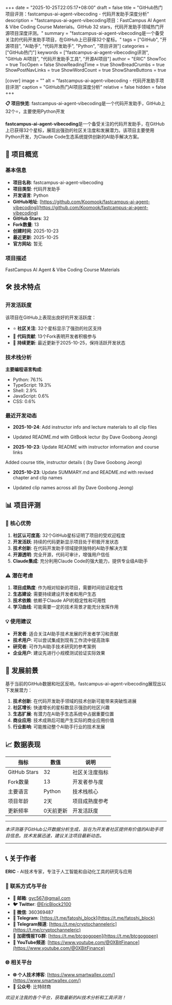 +++
date = "2025-10-25T22:05:17+08:00"
draft = false
title = "GitHub热门项目评测：fastcampus-ai-agent-vibecoding - 代码开发助手深度分析"
description = "fastcampus-ai-agent-vibecoding项目：FastCampus AI Agent & Vibe Coding Course Materials。GitHub 32 stars，代码开发助手领域热门开源项目深度评测。"
summary = "fastcampus-ai-agent-vibecoding是一个备受关注的代码开发助手项目，在GitHub上已获得32个星标。"
tags = ["GitHub", "开源项目", "AI助手", "代码开发助手", "Python", "项目评测"]
categories = ["GitHub热门"]
keywords = ["fastcampus-ai-agent-vibecoding评测", "GitHub AI项目", "代码开发助手工具", "开源AI项目"]
author = "ERIC"
ShowToc = true
TocOpen = false
ShowReadingTime = true
ShowBreadCrumbs = true
ShowPostNavLinks = true
ShowWordCount = true
ShowShareButtons = true

[cover]
image = ""
alt = "fastcampus-ai-agent-vibecoding - 代码开发助手项目评测"
caption = "GitHub热门AI项目深度分析"
relative = false
hidden = false
+++

**📋 项目快览**: fastcampus-ai-agent-vibecoding是一个代码开发助手，GitHub上32个⭐，主要使用Python开发

**fastcampus-ai-agent-vibecoding**是一个备受关注的代码开发助手，在GitHub上已获得32个星标，展现出强劲的社区关注度和发展潜力。该项目主要使用Python开发，为Claude Code生态系统提供创新的AI助手解决方案。

## 🎯 项目概览

### 基本信息
- **项目名称**: fastcampus-ai-agent-vibecoding
- **项目类型**: 代码开发助手
- **开发语言**: Python
- **GitHub地址**: [https://github.com/Koomook/fastcampus-ai-agent-vibecoding](https://github.com/Koomook/fastcampus-ai-agent-vibecoding)
- **GitHub Stars**: 32
- **Fork数量**: 13
- **创建时间**: 2025-10-23
- **最近更新**: 2025-10-25
- **官方网站**: 暂无

### 项目描述
FastCampus AI Agent & Vibe Coding Course Materials

## 🛠️ 技术特点

### 开发活跃度
该项目在GitHub上表现出良好的开发活跃度：
- ⭐ **社区关注**: 32个星标显示了强劲的社区支持
- 🔄 **代码贡献**: 13个Fork表明开发者积极参与
- 📅 **持续更新**: 最近更新于2025-10-25，保持活跃开发状态

### 技术栈分析

**主要编程语言构成**:
- Python: 76.1%
- TypeScript: 19.3%
- Shell: 2.9%
- JavaScript: 0.6%
- CSS: 0.6%


### 最近开发动态
- **2025-10-24**: Add instructor info and lecture materials to all clip files

- Updated README.md with GitBook lectur (by Dave Goobong Jeong)
- **2025-10-23**: Update README with instructor information and course links

Added course title, instructor details ( (by Dave Goobong Jeong)
- **2025-10-23**: Update SUMMARY.md and README.md with revised chapter and clip names

- Updated clip names across all (by Dave Goobong Jeong)


## 📊 项目评测

### 🎯 核心优势
1. **社区认可度高**: 32个GitHub星标证明了项目的受欢迎程度
2. **开发活跃**: 持续的代码更新显示项目处于积极开发状态
3. **技术创新**: 在代码开发助手领域提供独特的AI助手解决方案
4. **开源透明**: 完全开源，代码可审计，增强用户信任
5. **Claude集成**: 充分利用Claude Code的强大能力，提供专业级AI助手

### ⚠️ 潜在考虑
1. **项目成熟度**: 作为相对较新的项目，需要时间验证稳定性
2. **生态建设**: 需要持续建设开发者和用户生态
3. **技术依赖**: 依赖于Claude API的稳定性和可用性
4. **学习曲线**: 可能需要一定的技术背景才能充分发挥作用

### 💡 使用建议
- **开发者**: 适合关注AI助手技术发展的开发者学习和贡献
- **技术用户**: 可以尝试集成到现有工作流中提高效率
- **研究者**: 可作为AI助手技术研究的参考案例
- **企业用户**: 建议先进行小规模测试验证实际效果

## 🔮 发展前景

基于当前的GitHub数据和社区反响，fastcampus-ai-agent-vibecoding展现出以下发展潜力：

1. **技术创新**: 在代码开发助手领域的技术创新可能带来突破性进展
2. **社区增长**: 快速增长的星标数显示强劲的社区兴趣
3. **生态扩展**: 有潜力在AI助手生态系统中占据重要位置
4. **商业应用**: 技术成熟后可能产生实际的商业应用价值
5. **行业影响**: 可能推动整个AI助手行业的技术发展

## 📈 数据表现

| 指标 | 数值 | 说明 |
|------|------|------|
| GitHub Stars | 32 | 社区关注度指标 |
| Fork数量 | 13 | 开发者参与度 |
| 主要语言 | Python | 技术栈核心 |
| 项目年龄 | 2天 | 项目成熟度参考 |
| 更新频率 | 0天前更新 | 开发活跃度 |

---

*本评测基于GitHub公开数据分析生成，旨在为开发者社区提供有价值的AI助手项目信息。技术发展迅速，建议关注项目最新动态。*

---

## 📞 关于作者

**ERIC** - AI技术专家，专注于人工智能和自动化工具的研究与应用

### 🔗 联系方式与平台

- **📧 邮箱**: [gyc567@gmail.com](mailto:gyc567@gmail.com)
- **🐦 Twitter**: [@EricBlock2100](https://twitter.com/EricBlock2100)
- **💬 微信**: 360369487
- **📱 Telegram**: [https://t.me/fatoshi_block](https://t.me/fatoshi_block)
- **📢 Telegram频道**: [https://t.me/cryptochanneleric](https://t.me/cryptochanneleric)
- **👥 加密情报TG群**: [https://t.me/btcgogopen](https://t.me/btcgogopen)
- **🎥 YouTube频道**: [https://www.youtube.com/@0XBitFinance](https://www.youtube.com/@0XBitFinance)

### 🌐 相关平台

- **🌐 个人技术博客**: [https://www.smartwallex.com/](https://www.smartwallex.com/)
- **📖 公众号**: 比特财商

*欢迎关注我的各个平台，获取最新的AI技术分析和工具评测！*
